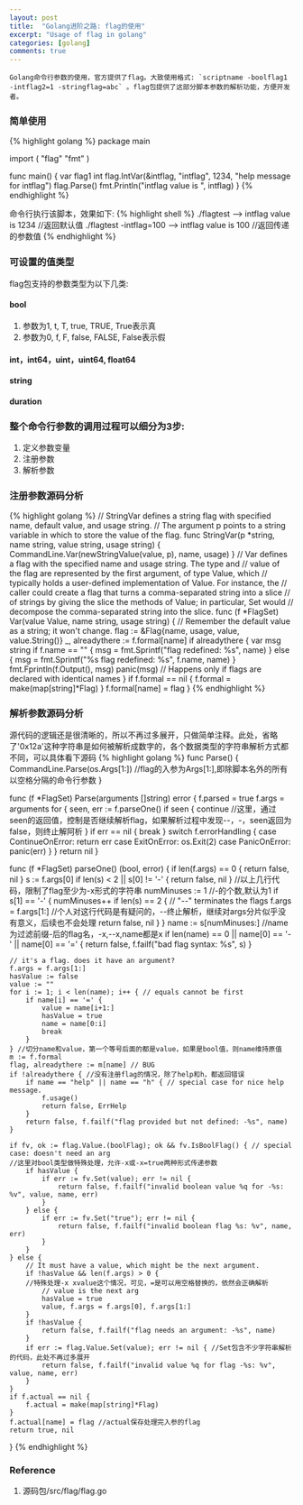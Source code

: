 ```yaml
---
layout: post
title:  "Golang进阶之路: flag的使用"
excerpt: "Usage of flag in golang"
categories: [golang]
comments: true
---
```


    Golang命令行参数的使用，官方提供了flag。大致使用格式: `scriptname -boolflag1 -intflag2=1 -stringflag=abc` 。flag包提供了这部分脚本参数的解析功能，方便开发者。

### 简单使用
{% highlight golang %}
package main

import (
	"flag"
	"fmt"
)

func main() {
	var flag1 int
	flag.IntVar(&intflag, "intflag", 1234, "help message for intflag")
	flag.Parse()
	fmt.Println("intflag value is ", intflag)
}
{% endhighlight %}

命令行执行该脚本，效果如下:
{% highlight shell %}
./flagtest
--> intflag value is  1234 //返回默认值
./flagtest -intflag=100
--> intflag value is  100 //返回传递的参数值
{% endhighlight %}

### 可设置的值类型
flag包支持的参数类型为以下几类:

#### bool
1. 参数为1, t, T, true, TRUE, True表示真
2. 参数为0, f, F, false, FALSE, False表示假

#### int，int64，uint，uint64, float64

#### string

#### duration

### 整个命令行参数的调用过程可以细分为3步:
1. 定义参数变量
2. 注册参数
3. 解析参数

### 注册参数源码分析
{% highlight golang %}
// StringVar defines a string flag with specified name, default value, and usage string.
// The argument p points to a string variable in which to store the value of the flag.
func StringVar(p *string, name string, value string, usage string) {
	CommandLine.Var(newStringValue(value, p), name, usage)
}
// Var defines a flag with the specified name and usage string. The type and
// value of the flag are represented by the first argument, of type Value, which
// typically holds a user-defined implementation of Value. For instance, the
// caller could create a flag that turns a comma-separated string into a slice
// of strings by giving the slice the methods of Value; in particular, Set would
// decompose the comma-separated string into the slice.
func (f *FlagSet) Var(value Value, name string, usage string) {
	// Remember the default value as a string; it won't change.
	flag := &Flag{name, usage, value, value.String()}
	_, alreadythere := f.formal[name]
	if alreadythere {
		var msg string
		if f.name == "" {
			msg = fmt.Sprintf("flag redefined: %s", name)
		} else {
			msg = fmt.Sprintf("%s flag redefined: %s", f.name, name)
		}
		fmt.Fprintln(f.Output(), msg)
		panic(msg) // Happens only if flags are declared with identical names
	}
	if f.formal == nil {
		f.formal = make(map[string]*Flag)
	}
	f.formal[name] = flag
}
{% endhighlight %}

### 解析参数源码分析
源代码的逻辑还是很清晰的，所以不再过多展开，只做简单注释。此处，省略了'0x12a'这种字符串是如何被解析成数字的，各个数据类型的字符串解析方式都不同，可以具体看下源码
{% highlight golang %}
func Parse() {
	CommandLine.Parse(os.Args[1:]) //flag的入参为Args[1:],即除脚本名外的所有以空格分隔的命令行参数
}

func (f *FlagSet) Parse(arguments []string) error {
	f.parsed = true
	f.args = arguments
	for {
		seen, err := f.parseOne()
		if seen {
			continue   //这里，通过seen的返回值，控制是否继续解析flag，如果解析过程中发现--，-，seen返回为false，则终止解阿析
		}
		if err == nil {
			break
		}
		switch f.errorHandling {
		case ContinueOnError:
			return err
		case ExitOnError:
			os.Exit(2)
		case PanicOnError:
			panic(err)
		}
	}
	return nil
}

func (f *FlagSet) parseOne() (bool, error) {
	if len(f.args) == 0 {
		return false, nil
	}
	s := f.args[0]
	if len(s) < 2 || s[0] != '-' {
		return false, nil
	}    //以上几行代码，限制了flag至少为-x形式的字符串
	numMinuses := 1    //-的个数,默认为1
	if s[1] == '-' {
		numMinuses++
		if len(s) == 2 { // "--" terminates the flags
			f.args = f.args[1:]   //个人对这行代码是有疑问的，--终止解析，继续对args分片似乎没有意义，后续也不会处理
			return false, nil
		}
	}
	name := s[numMinuses:]  //name为过滤前缀-后的flag名，-x,--x,name都是x
	if len(name) == 0 || name[0] == '-' || name[0] == '=' {
		return false, f.failf("bad flag syntax: %s", s)
	}

	// it's a flag. does it have an argument?
	f.args = f.args[1:]
	hasValue := false
	value := ""
	for i := 1; i < len(name); i++ { // equals cannot be first
		if name[i] == '=' {
			value = name[i+1:]
			hasValue = true
			name = name[0:i]
			break
		}
	} //切分name和value，第一个等号后面的都是value，如果是bool值，则name维持原值
	m := f.formal
	flag, alreadythere := m[name] // BUG
	if !alreadythere { //没有注册flag的情况，除了help和h，都返回错误
		if name == "help" || name == "h" { // special case for nice help message.
			f.usage()
			return false, ErrHelp
		}
		return false, f.failf("flag provided but not defined: -%s", name)
	}

	if fv, ok := flag.Value.(boolFlag); ok && fv.IsBoolFlag() { // special case: doesn't need an arg
    //这里对bool类型做特殊处理，允许-x或-x=true两种形式传递参数
		if hasValue {
			if err := fv.Set(value); err != nil {
				return false, f.failf("invalid boolean value %q for -%s: %v", value, name, err)
			}
		} else {
			if err := fv.Set("true"); err != nil {
				return false, f.failf("invalid boolean flag %s: %v", name, err)
			}
		}
	} else {
		// It must have a value, which might be the next argument.
		if !hasValue && len(f.args) > 0 {
        //特殊处理-x xvalue这个情况，可见，=是可以用空格替换的，依然会正确解析
			// value is the next arg
			hasValue = true
			value, f.args = f.args[0], f.args[1:]
		}
		if !hasValue {
			return false, f.failf("flag needs an argument: -%s", name)
		}
		if err := flag.Value.Set(value); err != nil { //Set包含不少字符串解析的代码，此处不再过多展开
			return false, f.failf("invalid value %q for flag -%s: %v", value, name, err)
		}
	}
	if f.actual == nil {
		f.actual = make(map[string]*Flag)
	}
	f.actual[name] = flag //actual保存处理完入参的flag
	return true, nil
}
{% endhighlight %}


### Reference
1. 源码包/src/flag/flag.go
